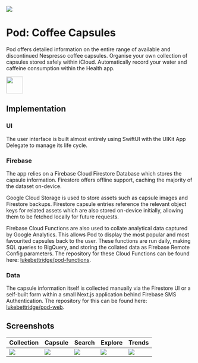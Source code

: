 [<img src="https://is5-ssl.mzstatic.com/image/thumb/Purple124/v4/ca/48/ac/ca48acdb-2d41-aec3-6453-cccab13b40f3/AppIcon-0-1x_U007emarketing-0-0-0-7-0-0-85-220.png/1200x630wa.png" />](https://apps.apple.com/us/app/pod-coffee-capsules/id1547170152)

# Pod: Coffee Capsules

Pod offers detailed information on the entire range of available and discontinued Nespresso coffee capsules. Organise your own collection of capsules stored safely within iCloud. Automatically record your water and caffeine consumption within the Health app.

[<img src="https://developer.apple.com/app-store/marketing/guidelines/images/badge-download-on-the-app-store.svg" height="45" />](https://apps.apple.com/us/app/pod-coffee-capsules/id1547170152)

## Implementation

### UI

The user interface is built almost entirely using SwiftUI with the UIKit App Delegate to manage its life cycle.

### Firebase

The app relies on a Firebase Cloud Firestore Database which stores the capsule information. Firestore offers offline support, caching the majority of the dataset on-device.

Google Cloud Storage is used to store assets such as capsule images and Firestore backups. Firestore capsule entries reference the relevant object keys for related assets which are also stored on-device initially, allowing them to be fetched locally for future requests.

Firebase Cloud Functions are also used to collate analytical data captured by Google Analytics. This allows Pod to display the most popular and most favourited capsules back to the user. These functions are run daily, making SQL queries to BigQuery, and storing the collated data as Firebase Remote Config parameters. The repository for these Cloud Functions can be found here: [lukebettridge/pod-functions](https://github.com/lukebettridge/pod-functions).

### Data

The capsule information itself is collected manually via the Firestore UI or a self-built form within a small Next.js application behind Firebase SMS Authentication. The repository for this can be found here: [lukebettridge/pod-web](https://github.com/lukebettridge/pod-web).

## Screenshots

Collection|Capsule|Search|Explore|Trends
-|-|-|-|-
<img src="https://is5-ssl.mzstatic.com/image/thumb/PurpleSource124/v4/51/b4/24/51b4246e-a288-4722-8000-270a1fc0458b/721c55f3-423c-4009-b873-2180f0efa3fa_screen-1.jpg/460x0w.jpg" />|<img src="https://is4-ssl.mzstatic.com/image/thumb/PurpleSource114/v4/a1/e8/ee/a1e8ee36-c822-1368-3e76-96a8f66aebec/ff3293cd-5095-4664-9fbd-dbf8b4503b22_screen-2.jpg/460x0w.jpg" />|<img src="https://is3-ssl.mzstatic.com/image/thumb/PurpleSource114/v4/64/c3/d5/64c3d5c7-e6d2-2e00-b328-2204873b638d/62a54f24-2100-4da0-b9fe-f12bb591e222_screen-4.jpg/460x0w.jpg" />|<img src="https://is4-ssl.mzstatic.com/image/thumb/PurpleSource124/v4/73/b1/43/73b14334-51e5-c8d6-9443-dea749b10f43/4c96169a-1283-4c86-9996-17260859a01e_screen-9.jpg/460x0w.jpg" />|<img src="https://is1-ssl.mzstatic.com/image/thumb/PurpleSource124/v4/c9/21/81/c92181d5-d960-692c-0085-d11f50f1084d/d5cbfc5b-14f0-4ec6-89bd-71a6ab3bfab1_screen-6.jpg/460x0w.jpg" />

